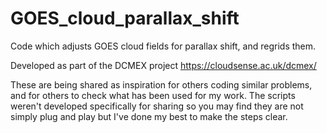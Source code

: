 # GOES_cloud_parallax_shift
Code which adjusts GOES cloud fields for parallax shift, and regrids them.

Developed as part of the DCMEX project https://cloudsense.ac.uk/dcmex/

These are being shared as inspiration for others coding similar problems, and for others to check what has been 
used for my work. The scripts weren't developed specifically for sharing so you may find they are not simply plug and play
but I've done my best to make the steps clear.
